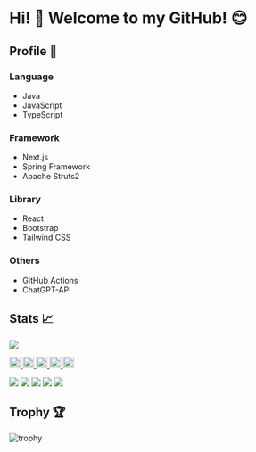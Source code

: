 # Hi! :wave: Welcome to my GitHub! 😊

## Profile 🤴
### Language
- Java
- JavaScript
- TypeScript

### Framework
- Next.js
- Spring Framework
- Apache Struts2

### Library
- React
- Bootstrap
- Tailwind CSS

### Others
- GitHub Actions
- ChatGPT-API

## Stats :chart_with_upwards_trend:
![](https://raw.githubusercontent.com/Kei-dev-1213/Kei-dev-1213/output/github-contribution-grid-snake.svg)

<p align="left">
  <a href="https://github.com/Kei-dev-1213">
    <img height="20" src="https://komarev.com/ghpvc/?username=Kei-dev-1213" />
  </a>
  <a href="https://github.com/Kei-dev-1213">
    <img height="20" src="https://img.shields.io/github/followers/Kei-dev-1213?label=follow&logo=github&style=flat" />
  </a>
  <a href="http://qiita.com/Kei-dev-1213">
    <img height="20" src="https://qiita-badge.apiapi.app/s/Kei-dev-1213/posts.svg" />
  </a>
  <a href="http://qiita.com/Kei-dev-1213">
    <img height="20" src="https://qiita-badge.apiapi.app/s/Kei-dev-1213/contributions.svg" />
  </a>
  <a href="https://zenn.dev/Kei-dev-1213">
    <img height="20" src="https://badgen.org/img/zenn/Kei-dev-1213/articles?style=plastic" />
  </a>
</p>
    
![](http://github-profile-summary-cards.vercel.app/api/cards/profile-details?username=Kei-dev-1213&theme=gruvbox)
![](http://github-profile-summary-cards.vercel.app/api/cards/repos-per-language?username=Kei-dev-1213&theme=gruvbox)
![](http://github-profile-summary-cards.vercel.app/api/cards/most-commit-language?username=Kei-dev-1213&theme=gruvbox)
![](http://github-profile-summary-cards.vercel.app/api/cards/stats?username=Kei-dev-1213&theme=gruvbox)
![](http://github-profile-summary-cards.vercel.app/api/cards/productive-time?username=Kei-dev-1213&theme=gruvbox&utcOffset=9)

## Trophy :trophy:
![trophy](https://github-profile-trophy.vercel.app/?username=Kei-dev-1213&theme=gruvbox)
